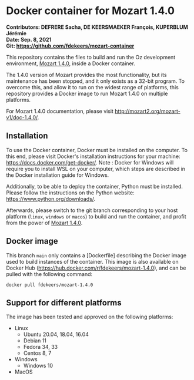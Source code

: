 # Docker container for Mozart 1.4.0

**Contributors: DEFRERE Sacha, DE KEERSMAEKER François, KUPERBLUM Jérémie** \
**Date: Sep. 8, 2021** \
**Git: https://github.com/fdekeers/mozart-container**

This repository contains the files to build and run
the Oz development environment, [Mozart 1.4.0](http://mozart2.org/mozart-v1/),
inside a Docker container.

The 1.4.0 version of Mozart provides the most functionality,
but its maintenance has been stopped,
and it only exists as a 32-bit program.
To overcome this, and allow it to run on the widest range of platforms,
this repository provides a Docker image to run Mozart 1.4.0 on multiple platforms.

For Mozart 1.4.0 documentation, please visit
http://mozart2.org/mozart-v1/doc-1.4.0/.


## Installation

To use the Docker container, Docker must be installed on the computer.
To this end, please visit Docker's installation instructions for your machine:
https://docs.docker.com/get-docker/. Note : Docker for Windows will require you to install WSL on your computer, which steps are described in the Docker installation guide for Windows.

Additionally, to be able to deploy the container,
Python must be installed.
Please follow the instructions on the Python website:
https://www.python.org/downloads/.

Afterwards, please switch to the git branch corresponding to your host platform
(`linux`, `windows` or `macos`)
to build and run the container, and profit from the power of
[Mozart 1.4.0](http://mozart2.org/mozart-v1/).


## Docker image

This branch `main` only contains a [Dockerfile] describing the Docker image used to build instances of the container.
This image is also available on Docker Hub (https://hub.docker.com/r/fdekeers/mozart-1.4.0),
and can be pulled with the following command:
```shell
docker pull fdekeers/mozart-1.4.0
```


## Support for different platforms

The image has been tested and approved on the following platforms:
- Linux
    - Ubuntu 20.04, 18.04, 16.04
    - Debian 11
    - Fedora 34, 33
    - Centos 8, 7
- Windows
    - Windows 10
- MacOS